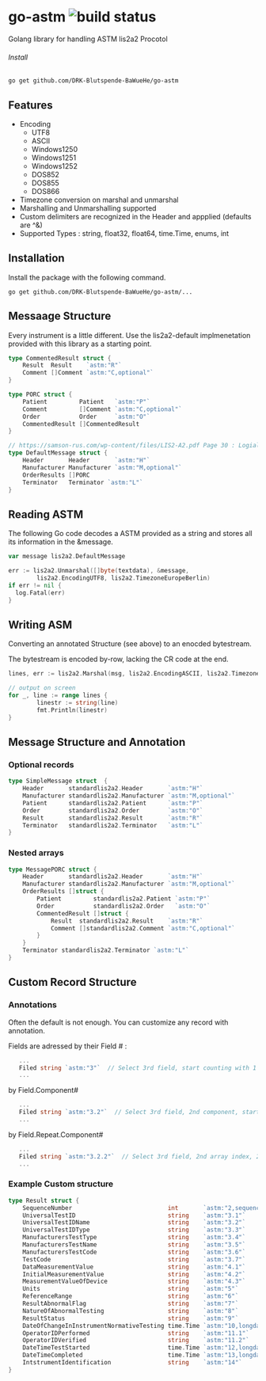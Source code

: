 # go-astm ![build status](https://travis-ci.org/78bit/uuid.svg?branch=master)

Golang library for handling ASTM lis2a2 Procotol

###### Install
`go get github.com/DRK-Blutspende-BaWueHe/go-astm`

## Features
  - Encoding 
    - UTF8 
    - ASCII
    - Windows1250 
    - Windows1251 
    - Windows1252 
    - DOS852 
    - DOS855 
    - DOS866 
  - Timezone conversion on marshal and unmarshal
  - Marshalling and Unmarshalling supported
  - Custom delimiters are recognized in the Header and appplied (defaults are \^&)
  - Supported Types : string, float32, float64, time.Time, enums, int

## Installation

Install the package with the following command.

``` shell
go get github.com/DRK-Blutspende-BaWueHe/go-astm/...
```

## Messaage Structure

Every instrument is a little different. Use the lis2a2-default implmenetation provided with this library as a starting point.

``` go
type CommentedResult struct {
	Result  Result    `astm:"R"`
	Comment []Comment `astm:"C,optional"`
}

type PORC struct {
	Patient         Patient   `astm:"P"`
	Comment         []Comment `astm:"C,optional"`
	Order           Order     `astm:"O"`
	CommentedResult []CommentedResult
}

// https://samson-rus.com/wp-content/files/LIS2-A2.pdf Page 30 : Logial Structure of Message
type DefaultMessage struct {
	Header       Header       `astm:"H"`
	Manufacturer Manufacturer `astm:"M,optional"`
	OrderResults []PORC
	Terminator   Terminator `astm:"L"`
}
```

## Reading ASTM

The following Go code decodes a ASTM provided as a string and stores all its information in the &message.

``` go
var message lis2a2.DefaultMessage

err := lis2a2.Unmarshal([]byte(textdata), &message,
		lis2a2.EncodingUTF8, lis2a2.TimezoneEuropeBerlin)
if err != nil {
  log.Fatal(err)		
}
```

## Writing ASM

Converting an annotated Structure (see above) to an enocded bytestream. 

The bytestream is encoded by-row, lacking the CR code at the end. 

``` go
lines, err := lis2a2.Marshal(msg, lis2a2.EncodingASCII, lis2a2.TimezoneEuropeBerlin, lis2a2.ShortNotation)

// output on screen
for _, line := range lines {
		linestr := string(line)
		fmt.Println(linestr)
}
```
## Message Structure and Annotation

### Optional records
``` go
type SimpleMessage struct  {
	Header       standardlis2a2.Header       `astm:"H"`
	Manufacturer standardlis2a2.Manufacturer `astm:"M,optional"`
	Patient      standardlis2a2.Patient      `astm:"P"`
	Order        standardlis2a2.Order        `astm:"O"`
	Result       standardlis2a2.Result       `astm:"R"`
	Terminator   standardlis2a2.Terminator   `astm:"L"`
}
```

### Nested arrays
``` go
type MessagePORC struct {
	Header       standardlis2a2.Header       `astm:"H"`
	Manufacturer standardlis2a2.Manufacturer `astm:"M,optional"`
	OrderResults []struct {
		Patient         standardlis2a2.Patient `astm:"P"`
		Order           standardlis2a2.Order   `astm:"O"`
		CommentedResult []struct {
			Result  standardlis2a2.Result    `astm:"R"`
			Comment []standardlis2a2.Comment `astm:"C,optional"`
		}
	}
	Terminator standardlis2a2.Terminator `astm:"L"`
}
```

## Custom Record Structure

### Annotations
Often the default is not enough. You can customize any record with annotation. 

Fields are adressed by their Field # :
``` go
   ...
   Filed string `astm:"3"`  // Select 3rd field, start counting with 1
   ...
```

by Field.Component#
``` go
   ...
   Filed string `astm:"3.2"`  // Select 3rd field, 2nd component, start counting with 1
   ...
```

by Field.Repeat.Component#
``` go
   ...
   Filed string `astm:"3.2.2"`  // Select 3rd field, 2nd array index, 2nd component, start counting with 1
   ...
```

### Example Custom structure
``` go
type Result struct {
	SequenceNumber                           int       `astm:"2,sequence"`   // sequence generates numbers when value is 0 
	UniversalTestID                          string    `astm:"3.1"`         
	UniversalTestIDName                      string    `astm:"3.2"`         
	UniversalTestIDType                      string    `astm:"3.3"`         
	ManufacturersTestType                    string    `astm:"3.4"`         
	ManufacturersTestName                    string    `astm:"3.5"`         
	ManufacturersTestCode                    string    `astm:"3.6"`         
	TestCode                                 string    `astm:"3.7"`         
	DataMeasurementValue                     string    `astm:"4.1"`         
	InitialMeasurementValue                  string    `astm:"4.2"`         
	MeasurementValueOfDevice                 string    `astm:"4.3"`         
	Units                                    string    `astm:"5"`           
	ReferenceRange                           string    `astm:"6"`           
	ResultAbnormalFlag                       string    `astm:"7"`           
	NatureOfAbnormalTesting                  string    `astm:"8"`           
	ResultStatus                             string    `astm:"9"`           
	DateOfChangeInInstrumentNormativeTesting time.Time `astm:"10,longdate"` 
	OperatorIDPerformed                      string    `astm:"11.1"`        
	OperatorIDVerified                       string    `astm:"11.2"`        
	DateTimeTestStarted                      time.Time `astm:"12,longdate"` 
	DateTimeCompleted                        time.Time `astm:"13,longdate"` 
	IntstrumentIdentification                string    `astm:"14"`          
}
```
